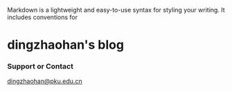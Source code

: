 

Markdown is a lightweight and easy-to-use syntax for styling your writing. It includes conventions for



# dingzhaohan's blog
### Support or Contact

dingzhaohan@pku.edu.cn
